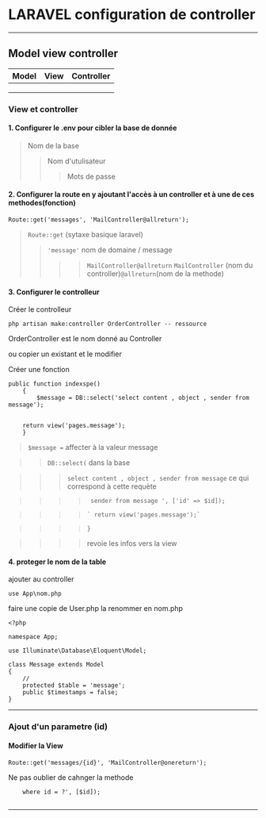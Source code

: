 # LARAVEL configuration de controller
*************
## Model view controller

| Model         | View          | Controller |
| ------------- |:-------------:| ----------:|
| 		        | 			    |  			 |
|		        |       		|    		 |
| 			    |       		|     		 |

### View et controller

#### 1. Configurer le .env pour cibler la  base de donnée

>Nom de la base
>>Nom d'utulisateur
>>>Mots de passe

#### 2. Configurer la route en y ajoutant l'accès à un controller et à une de ces methodes(fonction)

```
Route::get('messages', 'MailController@allreturn');

```

>`Route::get` (sytaxe basique laravel)
>>`'message'` nom de domaine / message
>>>>`MailController@allreturn` `MailController` (nom du controller)`@allreturn`(nom de la methode)

#### 3. Configurer le controlleur

Créer le controlleur 

`php artisan make:controller OrderController -- ressource`

OrderController est le nom donné au Controller

ou copier un existant et le modifier

Créer une fonction

```
public function indexspe()
    {
        $message = DB::select('select content , object , sender from message');
        

    return view('pages.message');
    }
```
> `$message =` affecter à la valeur message

>> `DB::select(` dans la base

>>> `select content , object , sender from message` ce qui correspond à cette requète

>>>> ` sender from message ', ['id' => $id]);`

>>>>     ` return view('pages.message');`

>>>> ` } `

>>>> revoie les infos vers la view 

#### 4. proteger le nom de la table

ajouter au controller

`use App\nom.php`

faire une copie de User.php
la renommer en nom.php

```
<?php

namespace App;

use Illuminate\Database\Eloquent\Model;

class Message extends Model
{
    //
    protected $table = 'message';
    public $timestamps = false;
}
```

*************************

### Ajout d'un parametre (id)

#### Modifier la View

```
Route::get('messages/{id}', 'MailController@onereturn');

```

Ne pas oublier de cahnger la methode
```
    where id = ?', [$id]);
    
```

*************************



